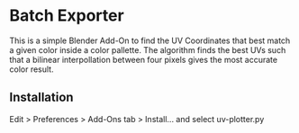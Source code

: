 # Batch Exporter
This is a simple Blender Add-On to find the UV Coordinates that best match a given color inside a color pallette. The algorithm finds the best UVs such that a bilinear interpollation between four pixels gives the most accurate color result.

## Installation
Edit > Preferences > Add-Ons tab > Install... and select uv-plotter.py